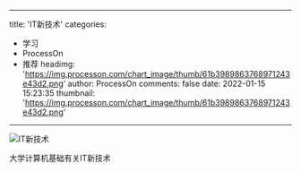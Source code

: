 
---
title: 'IT新技术'
categories: 
 - 学习
 - ProcessOn
 - 推荐
headimg: 'https://img.processon.com/chart_image/thumb/61b3989863768971243e43d2.png'
author: ProcessOn
comments: false
date: 2022-01-15 15:23:35
thumbnail: 'https://img.processon.com/chart_image/thumb/61b3989863768971243e43d2.png'
---

<div>   
<img class="thumb" alt="IT新技术" src="https://img.processon.com/chart_image/thumb/61b3989863768971243e43d2.png" referrerpolicy="no-referrer">
<p>大学计算机基础有关IT新技术</p>  
</div>
            